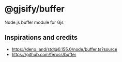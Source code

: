 # @gjsify/buffer

Node.js buffer module for Gjs

## Inspirations and credits
- https://deno.land/std@0.155.0/node/buffer.ts?source
- https://github.com/feross/buffer
